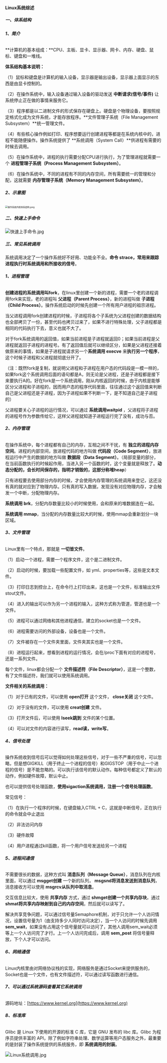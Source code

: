 #### Linux系统综述

##### 一、体系结构

###### **1、简介**

**计算机的基本组成：**CPU、主板、显卡、显示器、网卡、内存、硬盘、鼠标、键盘和一堆线。

**体系结构基本说明：**

（1）鼠标和键盘是计算机的输入设备，显示器是输出设备，显示器上面显示的东西是由显卡控制的。

（2）在操作系统中，输入设备通过输入设备的驱动发送 **中断请求(信号/事件)** 让系统停止正在做的事情来服务它。

（3）程序都是以二进制文件的形式保存在硬盘上。硬盘是个物理设备，要按照规定格式化成为文件系统，才能存放程序。**文件管理子系统（File Management Subsystem）**统一管理文件。

（4）有些核心操作例如打印、程序想要运行创建进程等都是在系统内核中的，进程不能随便操作。操作系统提供了 **系统调用（System Call）**供进程有需要的时候去调用。

（5）在操作系统中，进程的执行需要分配CPU进行执行，为了管理进程就需要一个 **进程管理子系统（Process Management Subsystem）**。

（6）在操作系统中，不同的进程有不同的内存空间，所有需要统一的管理和分配，这就需要 **内存管理子系统（Memory Management Subsystem）**。

###### **2、示意图**

<img src="https://liuyang-picbed.oss-cn-shanghai.aliyuncs.com/2020-12-08-145737.jpg" alt="操作系统内核体系结构.jpeg" style="zoom:50%;" />

 

##### 二、快速上手命令

![快速上手命令.jpg](https://liuyang-picbed.oss-cn-shanghai.aliyuncs.com/2020-12-08-145738.jpg) 

##### 三、常见系统调用

系统调用决定了一个操作系统好不好用、功能全不全。**命令 strace，常用来跟踪进程执行时系统调用和所接收的信号**。

###### **1、进程管理**

**创建进程的系统调用叫fork**，在linux里创建一个新的进程，需要一个老的进程调用fork来实现，老的进程叫 **父进程（Parent Process）**，新的进程叫做 **子进程（Child Process）**。操作系统启动的时候先创建一个所有用户进程的祖宗进程。

当父进程调用fork创建进程的时候，子进程将各个子系统为父进程创建的数据结构也全部拷贝了一份，甚至代码也拷贝过来了，如果不进行特殊处理，父子进程都是相同的代码执行下去，意义也就不大了。

对于fork系统调用的返回值，如果当前进程是子进程就返回0；如果当前进程是父进程就返回子进程的进程号。有了返回值后就可以继续区分，如果是父进程还接着做原来的事情，如果是子进程就请求另一个**系统调用 execve** 来**执行另一个程序**，这个时候子进程和父进程就彻底分开了。

（注：既然fork是复制，就说明父进程和子进程在用户态的代码段是一模一样的，如果fork这个系统调用后面的语句都是A，则无论是父进程，还是子进程都是接下来要执行A的。好在fork是一个系统调用，刚从内核返回的时候，由于内核是能够区分父进程和子进程的，因而用户态的程序代码里面，往往通过这个返回值来判断自己是父进程还是子进程，因为子进程如果不判断一下，是不知道自己是子进程的）

父进程要关心子进程的运行情况，可以通过 **系统调用waitpid** ，父进程将子进程的进程号作为参数传给它，这样父进程就知道子进程运行完了没有，成功与否。

###### **2、内存管理**

在操作系统中，每个进程都有自己的内存，互相之间不干扰，有 **独立的进程内存空间**。进程的内部空间，放进程代码的地方叫做 **代码段（Code Segment）**，放进程运行中产生的数据的地方叫做 **数据段（Data Segment）**。（局部变量的部分，在当前函数执行的时候起作用，当进入另一个函数的时，这个变量就是释放了。**动态分配的，会长时间保存的，指明才销毁的，这部分称堆heap**）

只有进程要去使用部分内存的时候，才会使用内存管理的系统调用来登记，这还没有真的就对应到了物理内存。只有真的写入数据，发现没有对应物理内存，才会触发一个中断，分配物理内存。

**系统调用 brk**，分配内存数量比较小的时候使用，会和原来的堆数据连在一起。

**系统调用 mmap**，当分配的内存数量比较大的时候，使用mmap会重新划分一块区域。

###### **3、文件管理**

Linux里有一个特点，那就是 **一切皆文件**。

（1）启动一个进程，需要一个程序文件，这个是二进制文件。

（2）启动的时候，要加载一些配置文件，如 yml、properties等，这些是文本文件。

（3）打印日志到控台上，在命令行上打印出来，这也是一个文件，标准输出文件stout文件。

（4）进入的输出可以作为另一个进程的输入，这种方式称为管道，管道也是一个文件。

（5）进程可以通过网络和其他进程通信，建立的socket也是一个文件。

（6）进程需要访问的外部设备，设备也是一个文件。

（7）文件被存在一个文件夹里面，文件夹其实也是一个文件。

（8）进程运行起来，想看到进程的运行情况，会在/proc下面有对应的进程号，还是一系列文件。

每个文件，linux都会分配一个 **文件描述符（File Descriptor）**，这是一个整数，有了文件描述符，我们就可以使用系统调用。

**文件相关的系统调用：**

（1）对于已有的文件，可以使用 **open打开** 这个文件， **close关闭** 这个文件。

（2）对于没有的文件，可以使用 **creat创建** 文件。

（3）打开文件后，可以使用 **lseek跳到** 文件的某个位置。

（4）可以对文件的内容进行读写，**read读，write写**。

###### **4、信号处理**

操作系统收到信号后可以觉得如何处理这些信号，对于一些不严重的信号，可以忽略，但是想GIGKILL（用于终止一个进程的信号）和GIGSTOP（用于中止一个进程的信号）是不能忽略的。可以执行该信号的默认动作。每种信号都定义了默认的动作，例如硬件故障，默认中止。

也可以提供信号处理函数，**使用sigaction系统调用，注册一个信号处理函数**。

常见信号：

（1）在执行一个程序的时候，在键盘输入CTRL + C，这就是中断信号，正在执行的命令就会中止退出

（2）非法访问内存

（3）硬件故障

（4）用户进程通过kill函数，将一个用户信号发送给另一个进程

###### **5、进程间通信**

不需要很长的数据，这种方式叫 **消息队列（Message Queue）**，消息队列在内核里面，可以通过 **msgget创建** 一个新的队列， **msgsnd将消息发送到消息队列**，消息接收方可以使用 **msgrcv从队列中取消息**。

交互信息比较大，使用 **共享内存** 方式，通过 **shmget创建一个共享内存块**，通过 **shmat将共享内存映射到自己的内存空间**，然后就可以读写了。

解决共享竞争问题，可以通过信号量Semaphore机制，对于只允许一个人访问情况，设置信号量为1（由支持多少人同时访问决定），当一个人访问的时候先调用 **sem_wait**，如果没有占用这个信号量就可以访问了，其他人调用sem_wait必须等上一个人访问完了才行。上一个人访问完成后，调用 **sem_post** 将信号量释放，下个人才可以访问。

###### **6、网络通信**

Linux内核里由对网络协议栈的实现，网络服务是通过Socket来提供服务的，Socket也是一个文件，也有文件描述符，可以通过读写函数进行通信。

###### **7、可以通过系统源码查看其它系统调用**

源码地址：[https://www.kernel.org](https://www.kernel.org)

###### **8、标准库**

Glibc 是 Linux 下使用的开源的标准 C 库，它是 GNU 发布的 libc 库。Glibc 为程序员提供丰富的 API，除了例如字符串处理、数学运算等用户态服务之外，最重要的是封装了操作系统提供的系统服务，即 **系统调用的封装**。

![Linux系统调用.jpg](https://liuyang-picbed.oss-cn-shanghai.aliyuncs.com/2020-12-08-145739.jpg)